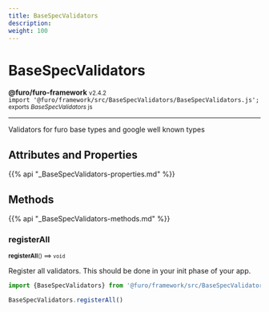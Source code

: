 ```yaml
---
title: BaseSpecValidators
description: 
weight: 100
---
```


# BaseSpecValidators

**@furo/furo-framework** <small>v2.4.2</small>
<br>`import '@furo/framework/src/BaseSpecValidators/BaseSpecValidators.js';`<small>
<br>exports *BaseSpecValidators* js</small>


****

Validators for furo base types and google well known types

## Attributes and Properties
{{% api "_BaseSpecValidators-properties.md" %}}






## Methods
{{% api "_BaseSpecValidators-methods.md" %}}


### **registerAll**
<small>**registerAll**() ⟹ `void`</small>

Register all validators. This should be done in your init phase of your app.
```js
import {BaseSpecValidators} from '@furo/framework/src/BaseSpecValidators/RegisterAll.js';

BaseSpecValidators.registerAll()
```

<br><br>
